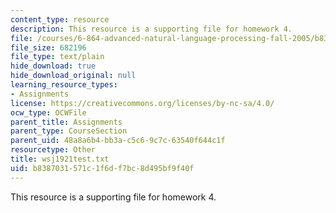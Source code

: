 ```yaml
---
content_type: resource
description: This resource is a supporting file for homework 4.
file: /courses/6-864-advanced-natural-language-processing-fall-2005/b8387031571c1f6df7bc8d495bf9f40f_wsj1921test.txt
file_size: 682196
file_type: text/plain
hide_download: true
hide_download_original: null
learning_resource_types:
- Assignments
license: https://creativecommons.org/licenses/by-nc-sa/4.0/
ocw_type: OCWFile
parent_title: Assignments
parent_type: CourseSection
parent_uid: 48a8a6b4-bb3a-c5c6-9c7c-63540f644c1f
resourcetype: Other
title: wsj1921test.txt
uid: b8387031-571c-1f6d-f7bc-8d495bf9f40f
---
```

This resource is a supporting file for homework 4.
